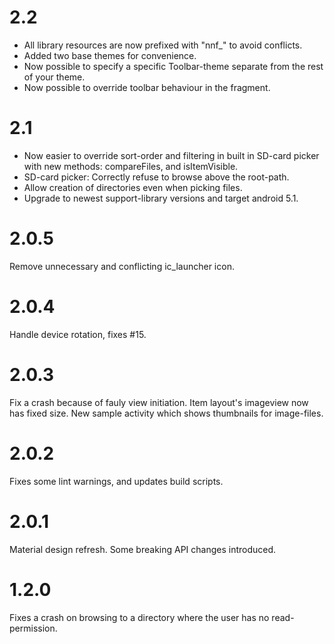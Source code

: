 # 2.2
- All library resources are now prefixed with "nnf_" to avoid conflicts.
- Added two base themes for convenience.
- Now possible to specify a specific Toolbar-theme separate from the rest
  of your theme.
- Now possible to override toolbar behaviour in the fragment.

# 2.1

- Now easier to override sort-order and filtering in built in SD-card picker
  with new methods: compareFiles, and isItemVisible.
- SD-card picker: Correctly refuse to browse above the root-path.
- Allow creation of directories even when picking files.
- Upgrade to newest support-library versions and target android 5.1.

# 2.0.5
Remove unnecessary and conflicting ic_launcher icon.

# 2.0.4
Handle device rotation, fixes #15.

# 2.0.3
Fix a crash because of fauly view initiation.
Item layout's imageview now has fixed size.
New sample activity which shows thumbnails for image-files.

# 2.0.2
Fixes some lint warnings, and updates build scripts.

# 2.0.1
Material design refresh. Some breaking API changes introduced.

# 1.2.0
Fixes a crash on browsing to a directory where the user has no read-permission.
